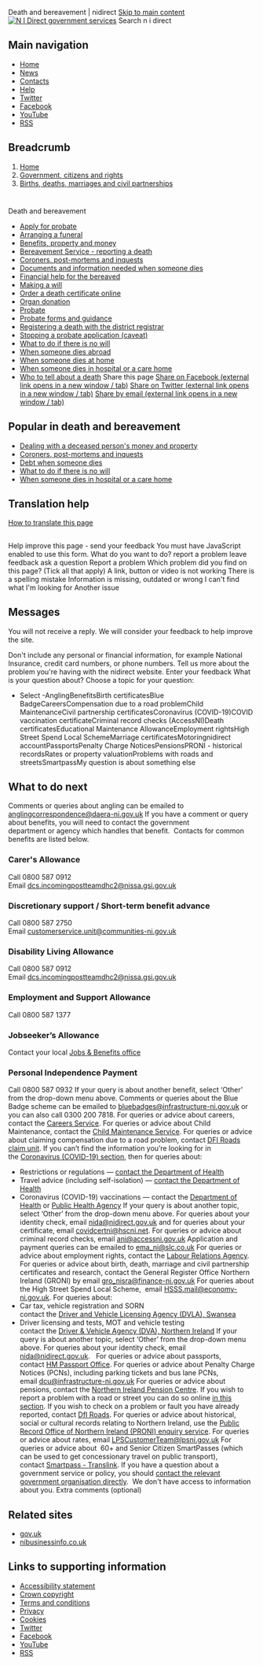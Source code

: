 
Death and bereavement | nidirect
[Skip to main content](#main-content)  
[![N I Direct government services](/themes/custom/nicsdru_nidirect_theme/logo.svg)](/)
Search n i direct
 
## Main navigation
* [Home](/)
* [News](/news)
* [Contacts](/contacts)
* [Help](/information-and-services/help)
* [Twitter](https://twitter.com/nidirect)
* [Facebook](https://www.facebook.com/nidirect)
* [YouTube](https://www.youtube.com/user/nidirect)
* [RSS](/news-rss.xml)
## Breadcrumb
1. [Home](/)
2. [Government, citizens and rights](/information-and-services/government-citizens-and-rights)
3. [Births, deaths, marriages and civil partnerships](/information-and-services/government-citizens-and-rights/births-deaths-marriages-and-civil)
 
# 
 Death and bereavement
* [Apply for probate](/services/apply-probate)
* [Arranging a funeral](/articles/arranging-funeral)
* [Benefits, property and money](/information-and-services/death-and-bereavement/benefits-property-and-money)
* [Bereavement Service - reporting a death](/articles/bereavement-service-reporting-death)
* [Coroners, post-mortems and inquests](/articles/coroners-post-mortems-and-inquests)
* [Documents and information needed when someone dies](/articles/documents-and-information-needed-when-someone-dies)
* [Financial help for the bereaved](/articles/financial-help-bereaved)
* [Making a will](/articles/making-will)
* [Order a death certificate online](/services/order-death-certificate-online)
* [Organ donation](/articles/organ-donation)
* [Probate](/articles/probate)
* [Probate forms and guidance](/articles/probate-forms-and-guidance)
* [Registering a death with the district registrar](/articles/registering-death-district-registrar)
* [Stopping a probate application (caveat)](/services/stopping-probate-application-caveat)
* [What to do if there is no will](/articles/what-do-if-there-no-will)
* [When someone dies abroad](/articles/when-someone-dies-abroad)
* [When someone dies at home](/articles/when-someone-dies-home)
* [When someone dies in hospital or a care home](/articles/when-someone-dies-hospital-or-care-home)
* [Who to tell about a death](/articles/who-tell-about-death)
Share this page
[Share on Facebook (external link opens in a new window / tab)](https://www.facebook.com/sharer/sharer.php?u=https%3A%2F%2Fwww.nidirect.gov.uk%2Finformation-and-services%2Fbirths-deaths-marriages-and-civil-partnerships%2Fdeath-and-bereavement&amp;src=sdkpreparse)
[Share on Twitter (external link opens in a new window / tab)](https://twitter.com/intent/tweet?text=%20https%3A%2F%2Fwww.nidirect.gov.uk%2Finformation-and-services%2Fbirths-deaths-marriages-and-civil-partnerships%2Fdeath-and-bereavement)
[Share by email (external link opens in a new window / tab)](mailto:?subject=Shared%20from%20www.nidirect.gov.uk&body=%0Ahttps%3A%2F%2Fwww.nidirect.gov.uk%2Finformation-and-services%2Fbirths-deaths-marriages-and-civil-partnerships%2Fdeath-and-bereavement)
 
## Popular in death and bereavement
* [Dealing with a deceased person's money and property](/articles/dealing-deceased-persons-money-and-property)
* [Coroners, post-mortems and inquests](/articles/coroners-post-mortems-and-inquests)
* [Debt when someone dies](/articles/debt-when-someone-dies)
* [What to do if there is no will](/articles/what-do-if-there-no-will)
* [When someone dies in hospital or a care home](/articles/when-someone-dies-hospital-or-care-home)
 
## Translation help
[How to translate this page](/articles/translation-help)
## 
 Help improve this page - send your feedback
You must have JavaScript enabled to use this form.
What do you want to do?
report a problem
leave feedback
ask a question
Report a problem
 Which problem did you find on this page? (Tick all that apply)
A link, button or video is not working
There is a spelling mistake
Information is missing, outdated or wrong
I can't find what I'm looking for
Another issue
## Messages
You will not receive a reply. We will consider your feedback to help improve the site.  
  
Don't include any personal or financial information, for example National Insurance, credit card numbers, or phone numbers.
Tell us more about the problem you're having with the nidirect website.
Enter your feedback
What is your question about?
Choose a topic for your question:
- Select -AnglingBenefitsBirth certificatesBlue BadgeCareersCompensation due to a road problemChild MaintenanceCivil partnership certificatesCoronavirus (COVID-19)COVID vaccination certificateCriminal record checks (AccessNI)Death certificatesEducational Maintenance AllowanceEmployment rightsHigh Street Spend Local SchemeMarriage certificatesMotoringnidirect accountPassportsPenalty Charge NoticesPensionsPRONI - historical recordsRates or property valuationProblems with roads and streetsSmartpassMy question is about something else
## What to do next
Comments or queries about angling can be emailed to [anglingcorrespondence@daera-ni.gov.uk](mailto:anglingcorrespondence@daera-ni.gov.uk)
If you have a comment or query about benefits, you will need to contact the government department or agency which handles that benefit.  Contacts for common benefits are listed below.
### Carer's Allowance
Call 0800 587 0912  
Email [dcs.incomingpostteamdhc2@nissa.gsi.gov.uk](mailto:dcs.incomingpostteamdhc2@nissa.gsi.gov.uk)
### Discretionary support / Short-term benefit advance
Call 0800 587 2750   
Email [customerservice.unit@communities-ni.gov.uk](mailto:customerservice.unit@communities-ni.gov.uk )
### Disability Living Allowance
Call 0800 587 0912   
Email [dcs.incomingpostteamdhc2@nissa.gsi.gov.uk](mailto:dcs.incomingpostteamdhc2@nissa.gsi.gov.uk)
### Employment and Support Allowance
Call 0800 587 1377
### Jobseeker’s Allowance
Contact your local [Jobs & Benefits office](/node/2739)
### Personal Independence Payment
Call 0800 587 0932
If your query is about another benefit, select ‘Other’ from the drop-down menu above.
Comments or queries about the Blue Badge scheme can be emailed to [bluebadges@infrastructure-ni.gov.uk](mailto:bluebadges@infrastructure-ni.gov.uk) or you can also call 0300 200 7818.
For queries or advice about careers, contact the [Careers Service](/careers-service).
For queries or advice about Child Maintenance, contact the [Child Maintenance Service](/node/4185).
For queries or advice about claiming compensation due to a road problem, contact [DFI Roads claim unit](/node/125).
If you can’t find the information you’re looking for in the [Coronavirus (COVID-19) section](/campaigns/coronavirus-covid-19), then for queries about:
* Restrictions or regulations — [contact the Department of Health](https://www.health-ni.gov.uk/contact "external link opens in a new window / tab")
* Travel advice (including self-isolation) — [contact the Department of Health](https://www.health-ni.gov.uk/contact "external link opens in a new window / tab")
* Coronavirus (COVID-19) vaccinations — contact the [Department of Health](https://www.health-ni.gov.uk/contact "external link opens in a new window / tab") or [Public Health Agency](https://www.publichealth.hscni.net/node/4802 "external link opens in a new window / tab")
If your query is about another topic, select ‘Other’ from the drop-down menu above.
For queries about your identity check, email [nida@nidirect.gov.uk](mailto:nida@nidirect.gov.uk) and for queries about your certificate, email [covidcertni@hscni.net](mailto:covidcertni@hscni.net).
For queries or advice about criminal record checks, email [ani@accessni.gov.uk](mailto:ani@accessni.gov.uk)
Application and payment queries can be emailed to [ema\_ni@slc.co.uk](mailto:ema_ni@slc.co.uk)
For queries or advice about employment rights, contact the [Labour Relations Agency](/node/866).
For queries or advice about birth, death, marriage and civil partnership certificates and research, contact the General Register Office Northern Ireland (GRONI) by email [gro\_nisra@finance-ni.gov.uk](mailto:gro_nisra@finance-ni.gov.uk)
For queries about the High Street Spend Local Scheme,  email [HSSS.mail@economy-ni.gov.uk](mailto:HSSS.mail@economy-ni.gov.uk).
For queries about:
* Car tax, vehicle registration and SORN  
contact the [Driver and Vehicle Licensing Agency (DVLA), Swansea](https://www.gov.uk/contact-the-dvla)
* Driver licensing and tests, MOT and vehicle testing  
contact the [Driver & Vehicle Agency (DVA), Northern Ireland](/node/4236)
If your query is about another topic, select ‘Other’ from the drop-down menu above.
For queries about your identity check, email [nida@nidirect.gov.uk](mailto:nida@nidirect.gov.uk).
 
For queries or advice about passports, contact [HM Passport Office](https://www.nidirect.gov.uk/contacts/contacts-az/her-majestys-passport-office-northern-ireland-regional-office).
For queries or advice about Penalty Charge Notices (PCNs), including parking tickets and bus lane PCNs, email [dcu@infrastructure-ni.gov.uk](mailto:dcu@infrastructure-ni.gov.uk)
For queries or advice about pensions, contact the [Northern Ireland Pension Centre](/node/10799).
If you wish to report a problem with a road or street you can do so online [in this section](/taxonomy/term/235).
If you wish to check on a problem or fault you have already reported, contact [DfI Roads](/node/3710).
For queries or advice about historical, social or cultural records relating to Northern Ireland, use the [Public Record Office of Northern Ireland (PRONI) enquiry service](/node/4683).
For queries or advice about rates, email [LPSCustomerTeam@lpsni.gov.uk](mailto:LPSCustomerTeam@lpsni.gov.uk)
For queries or advice about  60+ and Senior Citizen SmartPasses (which can be used to get concessionary travel on public transport), contact [Smartpass - Translink](/node/623).
If you have a question about a government service or policy, you should [contact the relevant government organisation directly](/contacts).  We don't have access to information about you.
Extra comments (optional)
 
## Related sites
* [gov.uk](https://gov.uk)
* [nibusinessinfo.co.uk](https://www.nibusinessinfo.co.uk)
## Links to supporting information
* [Accessibility statement](/articles/accessibility-statement-nidirect)
* [Crown copyright](/articles/crown-copyright)
* [Terms and conditions](/articles/terms-and-conditions)
* [Privacy](/articles/nidirect-web-service-privacy-notice)
* [Cookies](/articles/cookies)
* [Twitter](https://twitter.com/nidirect)
* [Facebook](https://www.facebook.com/nidirect)
* [YouTube](https://www.youtube.com/user/nidirect)
* [RSS](/news-rss.xml)
